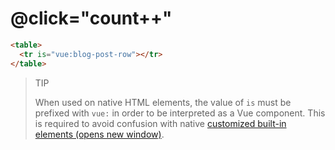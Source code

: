 

# @click="count++"

> 





```html
<table>
  <tr is="vue:blog-post-row"></tr>
</table>
```

> TIP
>
> When used on native HTML elements, the value of `is` must be prefixed with `vue:` in order to be interpreted as a Vue component. This is required to avoid confusion with native [customized built-in elements (opens new window)](https://html.spec.whatwg.org/multipage/custom-elements.html#custom-elements-customized-builtin-example).


